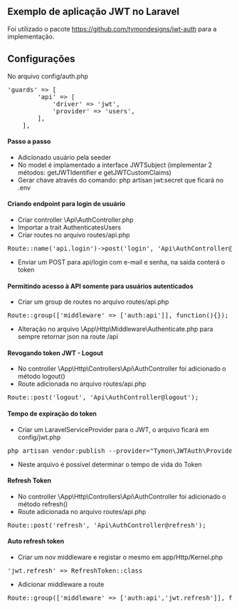 ## Exemplo de aplicação JWT no Laravel

Foi utilizado o pacote https://github.com/tymondesigns/jwt-auth para a implementação.

## Configurações

No arquivo config/auth.php
<pre>
'guards' => [
        'api' => [
            'driver' => 'jwt',
            'provider' => 'users',
        ],
    ],
</pre>

#### Passo a passo
- Adicionado usuário pela seeder
- No model é implamentado a interface JWTSubject (implementar 2 métodos: getJWTIdentifier e getJWTCustomClaims)
- Gerar chave através do comando: php artisan jwt:secret que ficará no .env

#### Criando endpoint para login de usuário
- Criar controller \Api\AuthController.php
- Importar a trait AuthenticatesUsers
- Criar routes no arquivo routes/api.php
<pre>
Route::name('api.login')->post('login', 'Api\AuthController@login');
</pre>
- Enviar um POST para api/login com e-mail e senha, na saída conterá o token

#### Permitindo acesso à API somente para usuários autenticados
- Criar um group de routes no arquivo routes/api.php
<pre>
Route::group(['middleware' => ['auth:api']], function(){});
</pre>
- Alteração no arquivo \App\Http\Middleware\Authenticate.php para sempre retornar json na route /api

#### Revogando token JWT - Logout
- No controller \App\Http\Controllers\Api\AuthController foi adicionado o método logout()
- Route adicionada no arquivo routes/api.php
<pre>
Route::post('logout', 'Api\AuthController@logout');
</pre>

#### Tempo de expiração do token
- Criar um LaravelServiceProvider para o JWT, o arquivo ficará em config/jwt.php
<pre>
php artisan vendor:publish --provider="Tymon\JWTAuth\Providers\LaravelServiceProvider"
</pre>
- Neste arquivo é possível determinar o tempo de vida do Token

#### Refresh Token
- No controller \App\Http\Controllers\Api\AuthController foi adicionado o método refresh()
- Route adicionada no arquivo routes/api.php
<pre>
Route::post('refresh', 'Api\AuthController@refresh');
</pre>

#### Auto refresh token
- Criar um nov middleware e registar o mesmo em app/Http/Kernel.php
<pre>
'jwt.refresh' => RefreshToken::class
</pre>
- Adicionar middleware a route
<pre>
Route::group(['middleware' => ['auth:api','jwt.refresh']], function(){});
</pre>
